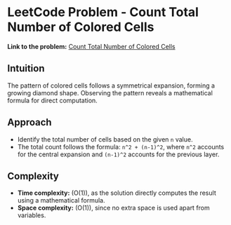 # LeetCode Problem - Count Total Number of Colored Cells

**Link to the problem:** [Count Total Number of Colored Cells](https://leetcode.com/problems/count-total-number-of-colored-cells/description/)

## Intuition
The pattern of colored cells follows a symmetrical expansion, forming a growing diamond shape. Observing the pattern reveals a mathematical formula for direct computation.

## Approach
- Identify the total number of cells based on the given `n` value.  
- The total count follows the formula: `n^2 + (n-1)^2`, where `n^2` accounts for the central expansion and `(n-1)^2` accounts for the previous layer.

## Complexity
- **Time complexity:** \(O(1)\), as the solution directly computes the result using a mathematical formula.  
- **Space complexity:** \(O(1)\), since no extra space is used apart from variables.  
